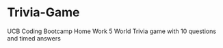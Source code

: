 # Trivia-Game
UCB Coding Bootcamp Home Work 5
World Trivia game with 10 questions and timed answers
